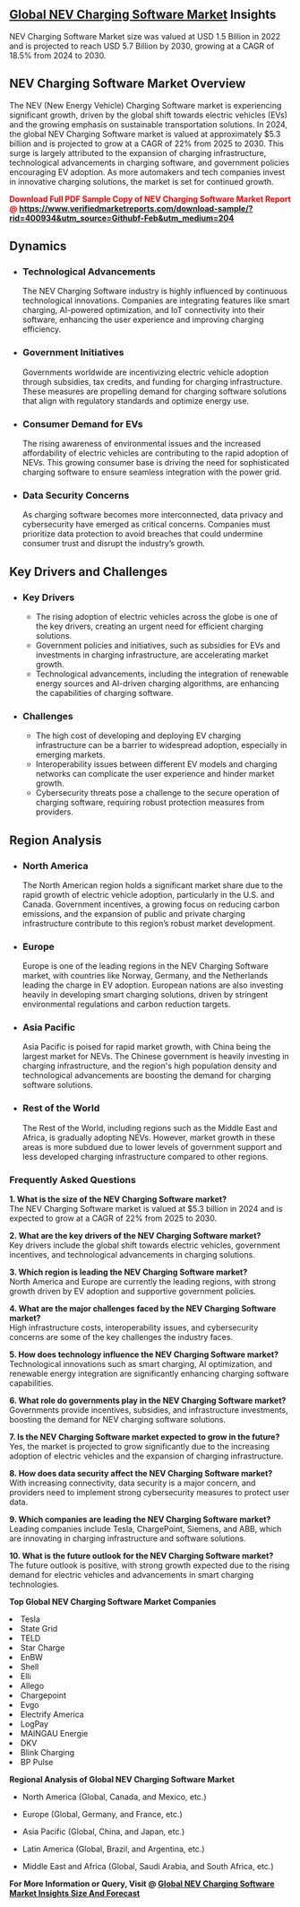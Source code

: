 <h2><a href="https://www.verifiedmarketreports.com/download-sample/?rid=400934&amp;utm_source=Githubf&amp;utm_medium=204" target="_blank">Global NEV Charging Software Market</a> Insights</h2><p>NEV Charging Software Market size was valued at USD 1.5 Billion in 2022 and is projected to reach USD 5.7 Billion by 2030, growing at a CAGR of 18.5% from 2024 to 2030.</p><p><h2>NEV Charging Software Market Overview</h2> <p>The NEV (New Energy Vehicle) Charging Software market is experiencing significant growth, driven by the global shift towards electric vehicles (EVs) and the growing emphasis on sustainable transportation solutions. In 2024, the global NEV Charging Software market is valued at approximately $5.3 billion and is projected to grow at a CAGR of 22% from 2025 to 2030. This surge is largely attributed to the expansion of charging infrastructure, technological advancements in charging software, and government policies encouraging EV adoption. As more automakers and tech companies invest in innovative charging solutions, the market is set for continued growth.</p> <p><strong><p><span class=""><span style="color: #ff0000;"><strong>Download Full PDF Sample Copy of NEV Charging Software Market Report</strong> @ </span><a href="https://www.verifiedmarketreports.com/download-sample/?rid=400934&amp;utm_source=Githubf-Feb&amp;utm_medium=204" target="_blank">https://www.verifiedmarketreports.com/download-sample/?rid=400934&amp;utm_source=Githubf-Feb&amp;utm_medium=204</a></span></p></strong></p> <h2>Dynamics</h2> <ul> <li><h3>Technological Advancements</h3> The NEV Charging Software industry is highly influenced by continuous technological innovations. Companies are integrating features like smart charging, AI-powered optimization, and IoT connectivity into their software, enhancing the user experience and improving charging efficiency.</li> <li><h3>Government Initiatives</h3> Governments worldwide are incentivizing electric vehicle adoption through subsidies, tax credits, and funding for charging infrastructure. These measures are propelling demand for charging software solutions that align with regulatory standards and optimize energy use.</li> <li><h3>Consumer Demand for EVs</h3> The rising awareness of environmental issues and the increased affordability of electric vehicles are contributing to the rapid adoption of NEVs. This growing consumer base is driving the need for sophisticated charging software to ensure seamless integration with the power grid.</li> <li><h3>Data Security Concerns</h3> As charging software becomes more interconnected, data privacy and cybersecurity have emerged as critical concerns. Companies must prioritize data protection to avoid breaches that could undermine consumer trust and disrupt the industry’s growth.</li> </ul> <h2>Key Drivers and Challenges</h2> <ul> <li><h3>Key Drivers</h3> <ul> <li>The rising adoption of electric vehicles across the globe is one of the key drivers, creating an urgent need for efficient charging solutions.</li> <li>Government policies and initiatives, such as subsidies for EVs and investments in charging infrastructure, are accelerating market growth.</li> <li>Technological advancements, including the integration of renewable energy sources and AI-driven charging algorithms, are enhancing the capabilities of charging software.</li> </ul> </li> <li><h3>Challenges</h3> <ul> <li>The high cost of developing and deploying EV charging infrastructure can be a barrier to widespread adoption, especially in emerging markets.</li> <li>Interoperability issues between different EV models and charging networks can complicate the user experience and hinder market growth.</li> <li>Cybersecurity threats pose a challenge to the secure operation of charging software, requiring robust protection measures from providers.</li> </ul> </li> </ul> <h2>Region Analysis</h2> <ul> <li><h3>North America</h3> The North American region holds a significant market share due to the rapid growth of electric vehicle adoption, particularly in the U.S. and Canada. Government incentives, a growing focus on reducing carbon emissions, and the expansion of public and private charging infrastructure contribute to this region’s robust market development.</li> <li><h3>Europe</h3> Europe is one of the leading regions in the NEV Charging Software market, with countries like Norway, Germany, and the Netherlands leading the charge in EV adoption. European nations are also investing heavily in developing smart charging solutions, driven by stringent environmental regulations and carbon reduction targets.</li> <li><h3>Asia Pacific</h3> Asia Pacific is poised for rapid market growth, with China being the largest market for NEVs. The Chinese government is heavily investing in charging infrastructure, and the region's high population density and technological advancements are boosting the demand for charging software solutions.</li> <li><h3>Rest of the World</h3> The Rest of the World, including regions such as the Middle East and Africa, is gradually adopting NEVs. However, market growth in these areas is more subdued due to lower levels of government support and less developed charging infrastructure compared to other regions.</li> </ul> <h3>Frequently Asked Questions</h3> <p><strong>1. What is the size of the NEV Charging Software market?</strong><br> The NEV Charging Software market is valued at $5.3 billion in 2024 and is expected to grow at a CAGR of 22% from 2025 to 2030.</p> <p><strong>2. What are the key drivers of the NEV Charging Software market?</strong><br> Key drivers include the global shift towards electric vehicles, government incentives, and technological advancements in charging solutions.</p> <p><strong>3. Which region is leading the NEV Charging Software market?</strong><br> North America and Europe are currently the leading regions, with strong growth driven by EV adoption and supportive government policies.</p> <p><strong>4. What are the major challenges faced by the NEV Charging Software market?</strong><br> High infrastructure costs, interoperability issues, and cybersecurity concerns are some of the key challenges the industry faces.</p> <p><strong>5. How does technology influence the NEV Charging Software market?</strong><br> Technological innovations such as smart charging, AI optimization, and renewable energy integration are significantly enhancing charging software capabilities.</p> <p><strong>6. What role do governments play in the NEV Charging Software market?</strong><br> Governments provide incentives, subsidies, and infrastructure investments, boosting the demand for NEV charging software solutions.</p> <p><strong>7. Is the NEV Charging Software market expected to grow in the future?</strong><br> Yes, the market is projected to grow significantly due to the increasing adoption of electric vehicles and the expansion of charging infrastructure.</p> <p><strong>8. How does data security affect the NEV Charging Software market?</strong><br> With increasing connectivity, data security is a major concern, and providers need to implement strong cybersecurity measures to protect user data.</p> <p><strong>9. Which companies are leading the NEV Charging Software market?</strong><br> Leading companies include Tesla, ChargePoint, Siemens, and ABB, which are innovating in charging infrastructure and software solutions.</p> <p><strong>10. What is the future outlook for the NEV Charging Software market?</strong><br> The future outlook is positive, with strong growth expected due to the rising demand for electric vehicles and advancements in smart charging technologies.</p> </p><p><strong>Top Global NEV Charging Software Market Companies</strong></p><div data-test-id=""><p><li>Tesla</li><li> State Grid</li><li> TELD</li><li> Star Charge</li><li> EnBW</li><li> Shell</li><li> Elli</li><li> Allego</li><li> Chargepoint</li><li> Evgo</li><li> Electrify America</li><li> LogPay</li><li> MAINGAU Energie</li><li> DKV</li><li> Blink Charging</li><li> BP Pulse</li></p><div><strong>Regional Analysis of&nbsp;Global NEV Charging Software Market</strong></div><ul><li dir="ltr"><p dir="ltr">North America&nbsp;(Global, Canada, and Mexico, etc.)</p></li><li dir="ltr"><p dir="ltr">Europe (Global, Germany, and France, etc.)</p></li><li dir="ltr"><p dir="ltr">Asia Pacific&nbsp;(Global, China, and Japan, etc.)</p></li><li dir="ltr"><p dir="ltr">Latin America&nbsp;(Global, Brazil, and Argentina, etc.)</p></li><li dir="ltr">Middle East and Africa&nbsp;(Global, Saudi Arabia, and South Africa, etc.)</li></ul><p><strong>For More Information or Query, Visit @&nbsp;</strong><strong><a href="https://www.verifiedmarketreports.com/product/nev-charging-software-market/?utm_source=Githubf&amp;utm_medium=204" target="_blank">Global NEV Charging Software Market Insights Size And Forecast</a></strong></p></div>

